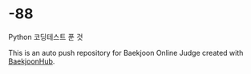 # -88
Python 코딩테스트 푼 것

This is an auto push repository for Baekjoon Online Judge created with [BaekjoonHub](https://github.com/BaekjoonHub/BaekjoonHub).


